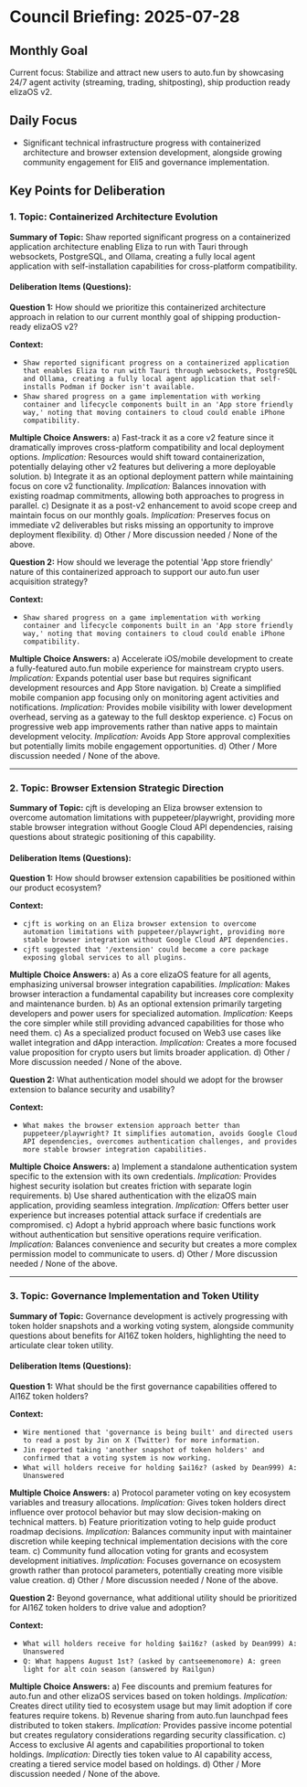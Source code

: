 # Council Briefing: 2025-07-28

## Monthly Goal

Current focus: Stabilize and attract new users to auto.fun by showcasing 24/7 agent activity (streaming, trading, shitposting), ship production ready elizaOS v2.

## Daily Focus

- Significant technical infrastructure progress with containerized architecture and browser extension development, alongside growing community engagement for Eli5 and governance implementation.

## Key Points for Deliberation

### 1. Topic: Containerized Architecture Evolution

**Summary of Topic:** Shaw reported significant progress on a containerized application architecture enabling Eliza to run with Tauri through websockets, PostgreSQL, and Ollama, creating a fully local agent application with self-installation capabilities for cross-platform compatibility.

#### Deliberation Items (Questions):

**Question 1:** How should we prioritize this containerized architecture approach in relation to our current monthly goal of shipping production-ready elizaOS v2?

  **Context:**
  - `Shaw reported significant progress on a containerized application that enables Eliza to run with Tauri through websockets, PostgreSQL and Ollama, creating a fully local agent application that self-installs Podman if Docker isn't available.`
  - `Shaw shared progress on a game implementation with working container and lifecycle components built in an 'App store friendly way,' noting that moving containers to cloud could enable iPhone compatibility.`

  **Multiple Choice Answers:**
    a) Fast-track it as a core v2 feature since it dramatically improves cross-platform compatibility and local deployment options.
        *Implication:* Resources would shift toward containerization, potentially delaying other v2 features but delivering a more deployable solution.
    b) Integrate it as an optional deployment pattern while maintaining focus on core v2 functionality.
        *Implication:* Balances innovation with existing roadmap commitments, allowing both approaches to progress in parallel.
    c) Designate it as a post-v2 enhancement to avoid scope creep and maintain focus on our monthly goals.
        *Implication:* Preserves focus on immediate v2 deliverables but risks missing an opportunity to improve deployment flexibility.
    d) Other / More discussion needed / None of the above.

**Question 2:** How should we leverage the potential 'App store friendly' nature of this containerized approach to support our auto.fun user acquisition strategy?

  **Context:**
  - `Shaw shared progress on a game implementation with working container and lifecycle components built in an 'App store friendly way,' noting that moving containers to cloud could enable iPhone compatibility.`

  **Multiple Choice Answers:**
    a) Accelerate iOS/mobile development to create a fully-featured auto.fun mobile experience for mainstream crypto users.
        *Implication:* Expands potential user base but requires significant development resources and App Store navigation.
    b) Create a simplified mobile companion app focusing only on monitoring agent activities and notifications.
        *Implication:* Provides mobile visibility with lower development overhead, serving as a gateway to the full desktop experience.
    c) Focus on progressive web app improvements rather than native apps to maintain development velocity.
        *Implication:* Avoids App Store approval complexities but potentially limits mobile engagement opportunities.
    d) Other / More discussion needed / None of the above.

---


### 2. Topic: Browser Extension Strategic Direction

**Summary of Topic:** cjft is developing an Eliza browser extension to overcome automation limitations with puppeteer/playwright, providing more stable browser integration without Google Cloud API dependencies, raising questions about strategic positioning of this capability.

#### Deliberation Items (Questions):

**Question 1:** How should browser extension capabilities be positioned within our product ecosystem?

  **Context:**
  - `cjft is working on an Eliza browser extension to overcome automation limitations with puppeteer/playwright, providing more stable browser integration without Google Cloud API dependencies.`
  - `cjft suggested that '/extension' could become a core package exposing global services to all plugins.`

  **Multiple Choice Answers:**
    a) As a core elizaOS feature for all agents, emphasizing universal browser integration capabilities.
        *Implication:* Makes browser interaction a fundamental capability but increases core complexity and maintenance burden.
    b) As an optional extension primarily targeting developers and power users for specialized automation.
        *Implication:* Keeps the core simpler while still providing advanced capabilities for those who need them.
    c) As a specialized product focused on Web3 use cases like wallet integration and dApp interaction.
        *Implication:* Creates a more focused value proposition for crypto users but limits broader application.
    d) Other / More discussion needed / None of the above.

**Question 2:** What authentication model should we adopt for the browser extension to balance security and usability?

  **Context:**
  - `What makes the browser extension approach better than puppeteer/playwright? It simplifies automation, avoids Google Cloud API dependencies, overcomes authentication challenges, and provides more stable browser integration capabilities.`

  **Multiple Choice Answers:**
    a) Implement a standalone authentication system specific to the extension with its own credentials.
        *Implication:* Provides highest security isolation but creates friction with separate login requirements.
    b) Use shared authentication with the elizaOS main application, providing seamless integration.
        *Implication:* Offers better user experience but increases potential attack surface if credentials are compromised.
    c) Adopt a hybrid approach where basic functions work without authentication but sensitive operations require verification.
        *Implication:* Balances convenience and security but creates a more complex permission model to communicate to users.
    d) Other / More discussion needed / None of the above.

---


### 3. Topic: Governance Implementation and Token Utility

**Summary of Topic:** Governance development is actively progressing with token holder snapshots and a working voting system, alongside community questions about benefits for AI16Z token holders, highlighting the need to articulate clear token utility.

#### Deliberation Items (Questions):

**Question 1:** What should be the first governance capabilities offered to AI16Z token holders?

  **Context:**
  - `Wire mentioned that 'governance is being built' and directed users to read a post by Jin on X (Twitter) for more information.`
  - `Jin reported taking 'another snapshot of token holders' and confirmed that a voting system is now working.`
  - `What will holders receive for holding $ai16z? (asked by Dean999) A: Unanswered`

  **Multiple Choice Answers:**
    a) Protocol parameter voting on key ecosystem variables and treasury allocations.
        *Implication:* Gives token holders direct influence over protocol behavior but may slow decision-making on technical matters.
    b) Feature prioritization voting to help guide product roadmap decisions.
        *Implication:* Balances community input with maintainer discretion while keeping technical implementation decisions with the core team.
    c) Community fund allocation voting for grants and ecosystem development initiatives.
        *Implication:* Focuses governance on ecosystem growth rather than protocol parameters, potentially creating more visible value creation.
    d) Other / More discussion needed / None of the above.

**Question 2:** Beyond governance, what additional utility should be prioritized for AI16Z token holders to drive value and adoption?

  **Context:**
  - `What will holders receive for holding $ai16z? (asked by Dean999) A: Unanswered`
  - `Q: What happens August 1st? (asked by cantseemenomore) A: green light for alt coin season (answered by Railgun)`

  **Multiple Choice Answers:**
    a) Fee discounts and premium features for auto.fun and other elizaOS services based on token holdings.
        *Implication:* Creates direct utility tied to ecosystem usage but may limit adoption if core features require tokens.
    b) Revenue sharing from auto.fun launchpad fees distributed to token stakers.
        *Implication:* Provides passive income potential but creates regulatory considerations regarding security classification.
    c) Access to exclusive AI agents and capabilities proportional to token holdings.
        *Implication:* Directly ties token value to AI capability access, creating a tiered service model based on holdings.
    d) Other / More discussion needed / None of the above.